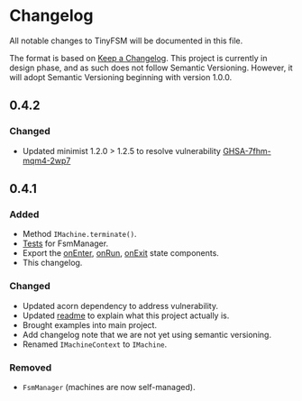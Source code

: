 # Changelog
All notable changes to TinyFSM will be documented in this file.

The format is based on [Keep a Changelog](https://keepachangelog.com/en/1.0.0/).
This project is currently in design phase, and as such does not follow Semantic Versioning. However, it will adopt Semantic Versioning beginning with version 1.0.0.
<!-- and this project adheres to [Semantic Versioning](https://semver.org/spec/v2.0.0.html). -->

## 0.4.2

### Changed
- Updated minimist 1.2.0 > 1.2.5 to resolve vulnerability [GHSA-7fhm-mqm4-2wp7](https://cve.mitre.org/cgi-bin/cvename.cgi?name=CVE-2020-7598)

## 0.4.1

### Added
- Method `IMachine.terminate()`.
- [Tests](./src/FsmManager/test/FsmManager.spec.ts) for FsmManager.
- Export the [onEnter](./src/stateComponents/onEnter.ts), [onRun](./src/stateComponents/onRun.ts), [onExit](./src/stateComponents/onExit.ts) state components.
- This changelog.

### Changed
- Updated acorn dependency to address vulnerability.
- Updated [readme](README.md) to explain what this project actually is.
- Brought examples into main project.
- Add changelog note that we are not yet using semantic versioning.
- Renamed `IMachineContext` to `IMachine`.

### Removed
- `FsmManager` (machines are now self-managed).
